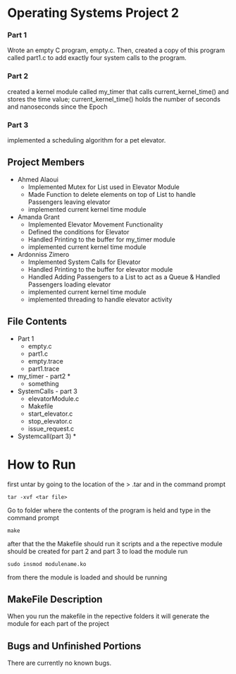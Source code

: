 # Operating Systems Project 2
### Part 1 
Wrote an empty C program, empty.c. Then, created a copy of this program called part1.c to add exactly four system calls to the program. 
### Part 2
created a kernel module called my_timer that calls current_kernel_time() and stores the time value; current_kernel_time() holds the number of seconds and nanoseconds since the Epoch
### Part 3 
implemented a scheduling algorithm for a pet elevator. 
## Project Members
* Ahmed Alaoui
  * Implemented Mutex for List used in Elevator Module
  * Made Function to delete elements on top of List to handle Passengers leaving elevator
  * implemented current kernel time module
* Amanda Grant 
  * Implemented Elevator Movement Functionality
  * Defined the conditions for Elevator
  * Handled Printing to the buffer for my_timer module
  * implemented current kernel time module
* Ardonniss Zimero
  * Implemented System Calls for Elevator
  * Handled Printing to the buffer for elevator module
  * Handled Adding Passengers to a List to act as a Queue & Handled Passengers loading elevator
  * implemented current kernel time module
  * implemented threading to handle elevator activity
## File Contents

* Part 1
  * empty.c
  * part1.c
  * empty.trace
  * part1.trace 
* my_timer - part2 
  * 
  * something 
* SystemCalls - part 3
  * elevatorModule.c 
  * Makefile 
  * start_elevator.c
  * stop_elevator.c
  * issue_request.c
* Systemcall(part 3)
  * 

# How to Run
first untar by going to the location of the > .tar and in the command prompt
```
tar -xvf <tar file> 
```
Go to folder where the contents of the program is held and type in the command prompt
```
make
```
after that the the Makefile should run it scripts and a the repective module should be created for part 2 and part 3 to load the module run
```
sudo insmod modulename.ko
```
from there the module is loaded and should be running

## MakeFile Description
When you run the makefile in the repective folders it will generate the module for each part of the project

## Bugs and Unfinished Portions
There are currently no known bugs.
